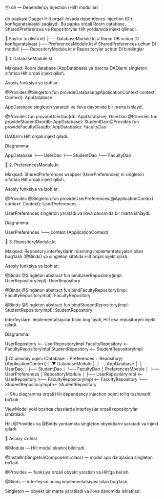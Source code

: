 📦 di/ — Dependency Injection (Hilt) modullari

di/ papkasi Dagger Hilt orqali ilovada dependency injection (DI) konfiguratsiyasini saqlaydi. Bu papka orqali Room database, SharedPreferences va Repositorylar Hilt yordamida injekt qilinadi.

📁 Fayllar tuzilishi
di/
├── DatabaseModule.kt       # Room DB uchun DI konfiguratsiyasi
├── PreferencesModule.kt    # SharedPreferences uchun DI moduli
├── RepositoryModule.kt     # Repositorylar uchun DI bindinglar

🔹 1. DatabaseModule.kt

Ma’qsad: Room database (AppDatabase) va barcha DAOlarni singleton sifatida Hilt orqali injekt qilish.

Asosiy funksiya va izohlar:

@Provides
@Singleton
fun provideDatabase(@ApplicationContext context: Context): AppDatabase


AppDatabase singleton yaratadi va ilova davomida bir marta ishlaydi.

@Provides
fun provideUserDao(db: AppDatabase): UserDao
@Provides
fun provideStudentDao(db: AppDatabase): StudentDao
@Provides
fun provideFacultyDao(db: AppDatabase): FacultyDao


DAOlarni Hilt orqali injekt qiladi.

Diagramma:

AppDatabase
├── UserDao
├── StudentDao
└── FacultyDao

🔹 2. PreferencesModule.kt

Ma’qsad: SharedPreferences wrapper (UserPreferences) ni singleton sifatida Hilt orqali injekt qilish.

Asosiy funksiya va izohlar:

@Provides
@Singleton
fun provideUserPreferences(@ApplicationContext context: Context): UserPreferences


UserPreferences singleton yaratadi va ilova davomida bir marta ishlaydi.

Diagramma:

UserPreferences
└── context (ApplicationContext)

🔹 3. RepositoryModule.kt

Ma’qsad: Repository interfeyslarini ularning implementatsiyalari bilan bog‘lash (@Binds) va singleton sifatida Hilt orqali injekt qilish.

Asosiy funksiya va izohlar:

@Binds
@Singleton
abstract fun bindUserRepository(impl: UserRepositoryImpl): UserRepository

@Binds
@Singleton
abstract fun bindFacultyRepository(impl: FacultyRepositoryImpl): FacultyRepository

@Binds
@Singleton
abstract fun bindStudentRepository(impl: StudentRepositoryImpl): StudentRepository


Interfeyslarni implementatsiyalar bilan bog‘laydi, Hilt esa repositoryni injekt qiladi.

Diagramma:

UserRepository <—— UserRepositoryImpl
FacultyRepository <—— FacultyRepositoryImpl
StudentRepository <—— StudentRepositoryImpl

🔹 DI umumiy oqimi (Database + Preferences + Repository)
[ApplicationContext]
│
▼
DatabaseModule
│
├── AppDatabase
│     ├── UserDao
│     ├── StudentDao
│     └── FacultyDao
│
PreferencesModule
│
└── UserPreferences
│
RepositoryModule
│
├── UserRepositoryImpl  <—— UserRepository
├── FacultyRepositoryImpl <—— FacultyRepository
└── StudentRepositoryImpl <—— StudentRepository


✅ Shu diagramma orqali Hilt dependency injection oqimi to‘liq tushunarli bo‘ladi:

ViewModel yoki boshqa classlarda interfeyslar orqali repositorylar ishlatiladi.

Hilt @Provides va @Binds yordamida singleton obyektlarni yaratadi va injekt qiladi.

🔹 Asosiy izohlar

@Module — Hilt modul ekanini bildiradi.

@InstallIn(SingletonComponent::class) — modul app darajasida singleton bo‘ladi.

@Provides — funksiya orqali obyekt yaratish va Hilt’ga berish.

@Binds — interfeysni uning implementatsiyasi bilan bog‘lash.

Singleton — obyekt bir marta yaratiladi va ilova davomida ishlatiladi.